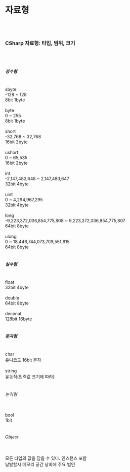 # 자료형

<br><br>

### CSharp 자료형: 타입, 범위, 크기
<br><br>

##### 정수형
<br>
sbyte   <br>
    -128  ~  128    <br>                    
        8bit 1byte<br><br>
byte    <br>
    0  ~  255            <br>               
        8bit 1byte<br><br>
short   <br>
    -32,768  ~  32,768     <br>             
        16bit 2byte <br><br>
ushort  <br>
    0  ~  65,535            <br>            
        16bit 2byte<br><br>
int     <br>
    -2,147,483,648  ~  2,147,483,647    <br>
        32bit 4byte<br><br>
uint   <br>
    0  ~  4,294,967,295<br>
        32bit 4byte<br><br>
long<br>
    -9,223,372,036,854,775,808  ~  9,223,372,036,854,775,807<br>
        64bit 8byte<br><br>
ulong<br>
    0  ~  18,446,744,073,709,551,615<br>
        64bit 8byte<br>
<br>

##### 실수형
<br>
float<br>
    32bit 4byte<br><br>
double<br>
    64bit 8byte<br><br>
decimal<br>
    128bit  16byte<br>
<br>

##### 문자형
<br>
char    <br>
    유니코드 16bit 문자<br><br>
string<br>
    유동적(입력값 크기에 따라)<br><br>

###### 논리형
<br>
bool<br>
    1bit<br>
<br>

###### Object
<br>
모든 타입의 값을 담을 수 있다. 인스턴스 포함<br>
남발할시 메모리 공간 낭비에 주요 범인<br>